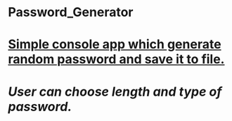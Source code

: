 # Password_Generator
# <u>Simple console app which generate random password and save it to file.</u>
# <i>User can choose length and type of password.</i>
